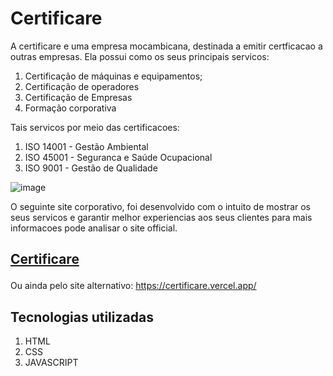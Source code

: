 # Certificare

A certificare e uma empresa mocambicana, destinada a emitir certficacao a outras empresas.
Ela possui como os seus principais servicos:

1. Certificação de máquinas e equipamentos;
2. Certificação de operadores
3. Certificação de Empresas
4. Formação corporativa

Tais servicos por meio das certificacoes:
1. ISO 14001 - Gestão Ambiental
2. ISO 45001 - Seguranca e Saúde Ocupacional
3. ISO 9001 - Gestão de Qualidade


![image](https://user-images.githubusercontent.com/72309855/150524063-13cfa9e1-cb5d-434b-be0d-7f68355d5f18.png)

O seguinte site corporativo, foi desenvolvido com o intuito de mostrar os seus servicos e garantir melhor experiencias aos seus clientes
para mais informacoes pode analisar o site official. <h2>
 <a href="https://certificare.me">Certificare</a>
</h2>

Ou ainda pelo site alternativo: 
https://certificare.vercel.app/


## Tecnologias utilizadas
1. HTML
2. CSS
3. JAVASCRIPT
